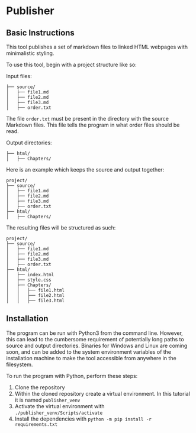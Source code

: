 # Publisher

## Basic Instructions
This tool publishes a set of markdown files to linked HTML webpages with minimalistic styling.

To use this tool, begin with a project structure like so:

Input files:
```
├── source/
│   ├── file1.md
│   ├── file2.md
│   ├── file3.md
│   ├── order.txt
```

The file `order.txt` must be present in the directory with the source Markdown files. This file tells the program in what order files should be read.

Output directories:
```
├── html/
│   ├── Chapters/
```

Here is an example which keeps the source and output together:
```
project/
├── source/
│   ├── file1.md
│   ├── file2.md
│   ├── file3.md
│   ├── order.txt
├── html/
│   ├── Chapters/
```

The resulting files will be structured as such:
```
project/
├── source/
│   ├── file1.md
│   ├── file2.md
│   ├── file3.md
│   ├── order.txt
├── html/
│   ├── index.html
│   ├── style.css
│   ├── Chapters/
│   │   ├── file1.html
│   │   ├── file2.html
│   │   ├── file3.html
```

## Installation
The program can be run with Python3 from the command line. However, this can lead to the cumbersome requirement of potentially long paths to source and output directories. Binaries for Windows and Linux are coming soon, and can be added to the system environment variables of the installation machine to make the tool accessible from anywhere in the filesystem.

To run the program with Python, perform these steps:
1. Clone the repository
2. Within the cloned repository create a virtual environment. In this tutorial it is named `publisher_venv`
3. Activate the virtual environment with `./publisher_venv/Scripts/activate`
4. Install the dependencies with `python -m pip install -r requirements.txt`
